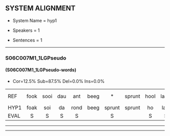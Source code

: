 
## SYSTEM ALIGNMENT

- System Name = hyp1

- Speakers = 1

- Sentences = 1

---

### S06C007M1_1LGPseudo

#### (S06C007M1_1LGPseudo-words)

- Cor=12.5%	Sub=87.5%	Del=0.0%	Ins=0.0%

|  |  |  |  |  |  |  |  |  |  |  |  |  |  |  |  |  |  |  |  |  |  |  |  |  |  |  |  |  |  |  |  |  |  |  |  |  |  |  |  |  |  |  |  |  |  |  |  |  |
|:--- |:---:|:---:|:---:|:---:|:---:|:---:|:---:|:---:|:---:|:---:|:---:|:---:|:---:|:---:|:---:|:---:|:---:|:---:|:---:|:---:|:---:|:---:|:---:|:---:|:---:|:---:|:---:|:---:|:---:|:---:|:---:|:---:|:---:|:---:|:---:|:---:|:---:|:---:|:---:|:---:|:---:|:---:|:---:|:---:|:---:|:---:|:---:|:---:|
| REF | fook | sooi | dau | ant | beeg | * | sprunt | hool | larst | vout | zwoei | fam | rachts | vaap | sprieuw | keng | swoers | * | * | doer*(deur) | doer | plirt | * | * | jien | blard | guul | * | hoekt | * | neeuw | noork | vid | zans | leum | haans | spaai | sjalt | heik | sank | roen | frijk | eem | schard | grek | dron | snaaf | stuid |
| HYP1 | foak | soi | da | rond | beeg | sprunt | sprunt | ho | lart | fouw | t | swoi | van | recht | fap | spreeuw | kenk | 's | woord | de | de | deur | door | spleert | splitrt | jin | jin | blart | guil | hookt | neuw | nork | fiet | sans | lum | hans | pai | gelt | heik | sank | roon | fraak | em | hart | grek | derom | snaaf | sduit |
| EVAL | S | S | S | S |  | S |  | S | S | S | S | S | S | S | S | S | S | S | S | S | S | S | S | S | S | S | S | S | S | S | S | S | S | S | S | S | S | S |  |  | S | S | S | S |  | S |  | S |
---

---
